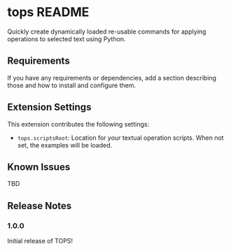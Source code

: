 # tops README

Quickly create dynamically loaded re-usable commands for applying operations to selected text using Python.

## Requirements

If you have any requirements or dependencies, add a section describing those and how to install and configure them.

## Extension Settings

This extension contributes the following settings:

* `tops.scriptsRoot`: Location for *your* textual operation scripts. When not set, the examples will be loaded.

## Known Issues

TBD

## Release Notes

### 1.0.0

Initial release of TOPS!